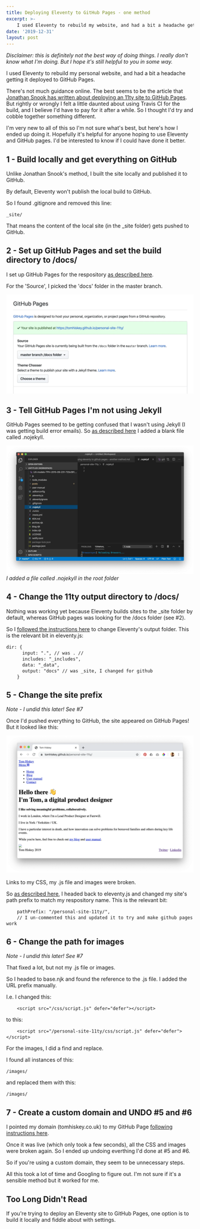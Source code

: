 ```yaml
---
title: Deploying Eleventy to GitHub Pages - one method
excerpt: >- 
    I used Eleventy to rebuild my website, and had a bit a headache getting it deployed...
date: '2019-12-31'
layout: post
---
```


*Disclaimer: this is definitely not the best way of doing things. I really don't know what I'm doing. But I hope it's still helpful to you in some way.*

I used Eleventy to rebuild my personal website, and had a bit a headache getting it deployed to GitHub Pages. 

There's not much guidance online. The best seems to be the article that [Jonathan Snook has written about deploying an 11ty site to GitHub Pages](https://snook.ca/archives/servers/deploying-11ty-to-gh-pages). But rightly or wrongly I felt a little daunted about using Travis CI for the build, and I believe I'd have to pay for it after a while. So I thought I'd try and cobble together something different.

I'm very new to all of this so I'm not sure what's best, but here's how I ended up doing it. Hopefully it's helpful for anyone hoping to use Eleventy and GitHub pages. I'd be interested to know if I could have done it better.

## 1 - Build locally and get everything on GitHub

Unlike Jonathan Snook's method, I built the site locally and published it to GitHub.

By default, Eleventy won't publish the local build to GitHub.

So I found .gitignore and removed this line:

```
_site/
```

That means the content of the local site (in the _site folder) gets pushed to GitHub.

## 2 - Set up GitHub Pages and set the build directory to /docs/

I set up GitHub Pages for the respository [as described here](https://guides.github.com/features/pages/).

For the 'Source', I picked the 'docs' folder in the master branch.

![GitHub Pages settings](/images/github-pages-settings.webp)

## 3 - Tell GitHub Pages I'm not using Jekyll 

GitHub Pages seemed to be getting confused that I wasn't using Jekyll (I was getting build error emails). So [as described here](https://help.github.com/en/github/working-with-github-pages/about-github-pages#static-site-generators) I added a blank file called .nojekyll. 

![Adding .nojekyll file](/images/nojekyll.webp)<em>I added a file called .nojekyll in the root folder</em>

## 4 - Change the 11ty output directory to /docs/

Nothing was working yet because Eleventy builds sites to the _site folder by default, whereas GitHub pages was looking for the /docs folder (see #2).

So I [followed the instructions here](https://v0-7-1.11ty.dev/docs/config/#output-directory) to change Eleventy's output folder. This is the relevant bit in eleventy.js:

```
dir: {
      input: ".", // was . //
      includes: "_includes",
      data: "_data",
      output: "docs" // was _site, I changed for github
    }
```

## 5 - Change the site prefix

<Em>Note - I undid this later! See #7 </em>

Once I'd pushed everything to GitHub, the site appeared on GitHub Pages! But it looked like this:

![Adding .nojekyll file](/images/eleventy-github-pages-site-prefix.webp)

Links to my CSS, my .js file and images were broken. 

So [as described here](https://v0-7-1.11ty.dev/docs/config/#deploy-to-a-subdirectory-with-a-path-prefix), I headed back to eleventy.js and changed my site's path prefix to match my respository name. This is the relevant bit:

```
    pathPrefix: "/personal-site-11ty/",  
    // I un-commented this and updated it to try and make github pages work
```

## 6 - Change the path for images

<Em>Note - I undid this later! See #7 </em>

That fixed a lot, but not my .js file or images. 

So I headed to base.njk and found the reference to the .js file. I added the URL prefix manually.

I.e. I changed this:
```
    <script src="/css/script.js" defer="defer"></script>
```
to this:
```
    <script src="/personal-site-11ty/css/script.js" defer="defer"></script>
```

For the images, I did a find and replace.

I found all instances of this:
```
/images/
```

and replaced them with this:
```
/images/
```

## 7 - Create a custom domain and UNDO #5 and #6

I pointed my domain (tomhiskey.co.uk) to my GitHub Page [following instructions here](https://help.github.com/en/github/working-with-github-pages/configuring-a-custom-domain-for-your-github-pages-site). 

Once it was live (which only took a few seconds), all the CSS and images were broken again. So I ended up undoing everthing I'd done at #5 and #6.

So if you're using a custom domain, they seem to be unnecessary steps. 

All this took a lot of time and Googling to figure out. I'm not sure if it's a sensible method but it worked for me. 

## Too Long Didn't Read

If you're trying to deploy an Eleventy site to GitHub Pages, one option is to build it locally and fiddle about with settings.



